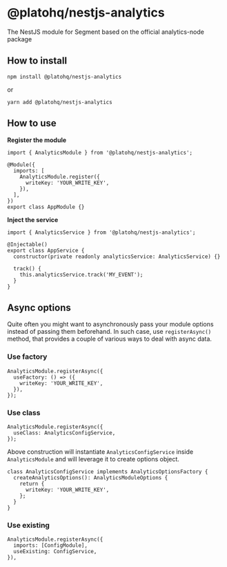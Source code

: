 # @platohq/nestjs-analytics

The NestJS module for Segment based on the official analytics-node package

## How to install

```
npm install @platohq/nestjs-analytics
```

or

```
yarn add @platohq/nestjs-analytics
```

## How to use

**Register the module**

```
import { AnalyticsModule } from '@platohq/nestjs-analytics';

@Module({
  imports: [
    AnalyticsModule.register({
      writeKey: 'YOUR_WRITE_KEY',
    }),
  ],
})
export class AppModule {}
```

**Inject the service**

```
import { AnalyticsService } from '@platohq/nestjs-analytics';

@Injectable()
export class AppService {
  constructor(private readonly analyticsService: AnalyticsService) {}

  track() {
    this.analyticsService.track('MY_EVENT');
  }
}
```

## Async options

Quite often you might want to asynchronously pass your module options instead of passing them beforehand. In such case, use `registerAsync()` method, that provides a couple of various ways to deal with async data.

### Use factory

```
AnalyticsModule.registerAsync({
  useFactory: () => ({
    writeKey: 'YOUR_WRITE_KEY',
  }),
});
```

### Use class

```
AnalyticsModule.registerAsync({
  useClass: AnalyticsConfigService,
});
```

Above construction will instantiate `AnalyticsConfigService` inside `AnalyticsModule` and will leverage it to create options object.

```
class AnalyticsConfigService implements AnalyticsOptionsFactory {
  createAnalyticsOptions(): AnalyticsModuleOptions {
    return {
      writeKey: 'YOUR_WRITE_KEY',
    };
  }
}
```

### Use existing

```
AnalyticsModule.registerAsync({
  imports: [ConfigModule],
  useExisting: ConfigService,
}),
```
